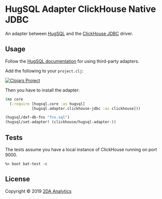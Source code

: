 # HugSQL Adapter ClickHouse Native JDBC

An adapter between [HugSQL](https://www.hugsql.org/) and the [ClickHouse JDBC](https://github.com/ClickHouse/clickhouse-jdbc) driver.

## Usage

Follow the [HugSQL documentation](https://www.hugsql.org/#adapter-other) for using third-party adapters.

Add the following to your `project.clj`:

[![Clojars Project](http://clojars.org/us.2da/hugsql-adapter-clickhouse-native-jdbc/latest-version.svg)](http://clojars.org/us.2da/hugsql-adapter-clickhouse-native-jdbc)

Then you have to install the adapter:

```clojure
(ns core
  (:require [hugsql.core :as hugsql]
            [hugsql.adapter.clickhouse-jdbc :as clickhouse]))

(hugsql/def-db-fns "fns.sql")
(hugsql/set-adapter! (clickhouse/hugsql-adapter-))
```
## Tests

The tests assume you have a local instance of ClickHouse running on port 9000.

```
%> boot bat-test -c
```

## License

Copyright © 2019 [2DA Analytics](https://2da.us)
